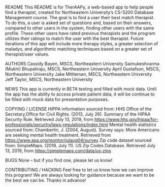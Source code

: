 README
This README is for TherAAPy, a web-based app to help people find a therapist, created for Northeastern University’s CS-5200 Database Management course. The goal is to find a user their best match therapist. To do this, a user is asked set of questions and, based on their answers, compared to other users in the system, finding other users with the same profile. These other users have rated previous therapists and the program utilizes their ratings to match the user with the best therapist. 
Future iterations of this app will include more therapy styles, a greater selection of maladys, and algorithmic matching techniques based on a greater set of therapist/user values.

AUTHORS
Cassidy Bayen, MSCS, Northeastern University
Saimukeshvarma (Mukhi) Bhupatiraju, MSCS, Northeastern University
April Gustafson, MSCS, Northeastern University
Jake Mittleman, MSCS, Northeastern University
Jeff Taylor, MSCS, Northeastern University

NEWS
This app is currently in BETA testing and filled with mock data. Until the app has the ability to access private patient data, it will be continue to be filled with mock data for presentation purposes.

COPYING / LICENSE
HIPPA information sourced from:
HHS Office of the Secretary,Office for Civil Rights. (2013, July 26). Summary of the HIPAA Security Rule. Retrieved July 13, 2019, from https://www.hhs.gov/hipaa/for-professionals/security/laws-regulations/index.html
Mental health statistics sourced from:
Chamberlin, J. (2004, August). Survey says: More Americans are seeking mental health treatment. Retrieved from https://www.apa.org/monitor/julaug04/survey
Zip code dataset sourced from:
SimpleMaps. (2019, July 11). US Zip Codes Database. Retrieved July 13, 2019, from https://simplemaps.com/data/us-zips

BUGS
None – but if you find one, please let us know!

CONTRIBUTING / HACKING
Feel free to let us know how we can improve this program! We are always looking for guidance because we want to be the best we can be. Thanks in advance!
